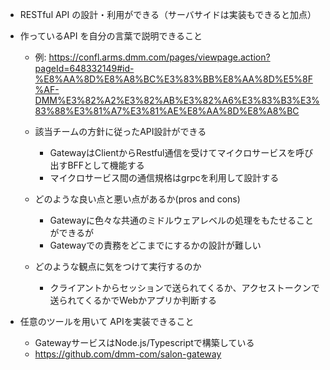 - RESTful API の設計・利用ができる（サーバサイドは実装もできると加点）
- 作っているAPI を自分の言葉で説明できること
  - 例: https://confl.arms.dmm.com/pages/viewpage.action?pageId=648332149#id-%E8%AA%8D%E8%A8%BC%E3%83%BB%E8%AA%8D%E5%8F%AF-DMM%E3%82%A2%E3%82%AB%E3%82%A6%E3%83%B3%E3%83%88%E3%81%A7%E3%81%AE%E8%AA%8D%E8%A8%BC

  - 該当チームの方針に従ったAPI設計ができる
    - GatewayはClientからRestful通信を受けてマイクロサービスを呼び出すBFFとして機能する
    - マイクロサービス間の通信規格はgrpcを利用して設計する

  - どのような良い点と悪い点があるか(pros and cons)
    - Gatewayに色々な共通のミドルウェアレベルの処理をもたせることができるが
    - Gatewayでの責務をどこまでにするかの設計が難しい

  - どのような観点に気をつけて実行するのか
    - クライアントからセッションで送られてくるか、アクセストークンで送られてくるかでWebかアプリか判断する

- 任意のツールを用いて APIを実装できること
  - GatewayサービスはNode.js/Typescriptで構築している
  - https://github.com/dmm-com/salon-gateway
